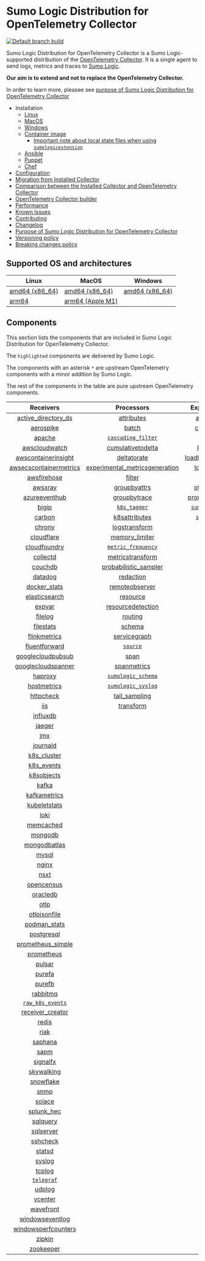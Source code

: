 # Sumo Logic Distribution for OpenTelemetry Collector

[![Default branch build](https://github.com/SumoLogic/sumologic-otel-collector/actions/workflows/dev_builds.yml/badge.svg)](https://github.com/SumoLogic/sumologic-otel-collector/actions/workflows/dev_builds.yml)

Sumo Logic Distribution for OpenTelemetry Collector is a Sumo Logic-supported distribution of the [OpenTelemetry Collector][otc_link].
It is a single agent to send logs, metrics and traces to [Sumo Logic][sumologic].

**Our aim is to extend and not to replace the OpenTelemetry Collector.**

In order to learn more, pleasee see [purpose of Sumo Logic Distribution for OpenTelemetry Collector][purpose]

[otc_link]: https://github.com/open-telemetry/opentelemetry-collector
[sumologic]: https://www.sumologic.com

- Installation
  - [Linux][linux_installation]
  - [MacOS][macos_installation]
  - [Windows][windows_installation]
  - [Container image](/docs/installation.md#container-image)
    - [Important note about local state files when using `sumologicextension`](/docs/installation.md#important-note-about-local-state-files-when-using-sumologicextension)
  - [Ansible](/docs/installation.md#ansible)
  - [Puppet](/docs/installation.md#puppet)
  - [Chef](/docs/installation.md#chef)
- [Configuration](docs/configuration.md)
- [Migration from Installed Collector](docs/migration.md)
- [Comparison between the Installed Collector and OpenTelemetry Collector](docs/comparison.md)
- [OpenTelemetry Collector builder](./otelcolbuilder/README.md)
- [Performance]
- [Known Issues][known issues]
- [Contributing](./CONTRIBUTING.md)
- [Changelog](./CHANGELOG.md)
- [Purpose of Sumo Logic Distribution for OpenTelemetry Collector][purpose]
- [Versioning policy][versioning]
- [Breaking changes policy][breaking]

[linux_installation]: https://help.sumologic.com/docs/send-data/opentelemetry-collector/install-collector-linux/
[macos_installation]: https://help.sumologic.com/docs/send-data/opentelemetry-collector/install-collector-macos/
[windows_installation]: https://help.sumologic.com/docs/send-data/opentelemetry-collector/install-collector-windows/
[performance]: https://help.sumologic.com/docs/send-data/opentelemetry-collector/#performance
[known issues]: https://help.sumologic.com/docs/send-data/opentelemetry-collector/troubleshooting-faq/#known-issues
[purpose]: https://help.sumologic.com/docs/send-data/opentelemetry-collector/sumo-logic-opentelemetry-vs-opentelemetry-upstream-relationship/
[versioning]: https://help.sumologic.com/docs/send-data/opentelemetry-collector/sumo-logic-opentelemetry-vs-opentelemetry-upstream-relationship/#versioning-policy
[breaking]: https://help.sumologic.com/docs/send-data/opentelemetry-collector/sumo-logic-opentelemetry-vs-opentelemetry-upstream-relationship/#versioning-policy

## Supported OS and architectures

| Linux                         | MacOS                         | Windows                     |
|-------------------------------|-------------------------------|-----------------------------|
| [amd64 (x86_64)][linux_amd64] | [amd64 (x86_64)][mac_amd64]   | [amd64 (x86_64)][win_amd64] |
| [arm64][linux_arm64]          | [arm64 (Apple M1)][mac_arm64] |                             |

[linux_amd64]: ./docs/installation.md#linux-on-amd64-x86-64
[linux_arm64]: ./docs/installation.md#linux-on-arm64
[mac_amd64]: ./docs/installation.md#macos-on-amd64-x86-64
[mac_arm64]: ./docs/installation.md#macos-on-arm64-apple-m1-x86-64
[win_amd64]: ./docs/installation.md#windows

## Components

This section lists the components that are included in Sumo Logic Distribution for OpenTelemetry Collector.

The `highlighted` components are delivered by Sumo Logic.

The components with an asterisk `*` are upstream OpenTelemetry components with a minor addition by Sumo Logic.

The rest of the components in the table are pure upstream OpenTelemetry components.

|                        Receivers                         |                          Processors                          |               Exporters                |                  Extensions                  |              Connectors               |
|:--------------------------------------------------------:|:------------------------------------------------------------:|:--------------------------------------:|:--------------------------------------------:|:-------------------------------------:|
|     [active_directory_ds][activedirectorydsreceiver]     |              [attributes][attributesprocessor]               |         [awss3][awss3exporter]         |       [asapclient][asapauthextension]        |      [forward][forwardconnector]      |
|              [aerospike][aerospikereceiver]              |                   [batch][batchprocessor]                    |        [carbon][carbonexporter]        |             [awsproxy][awsproxy]             |        [count][countconnector]        |
|                 [apache][apachereceiver]                 |        [`cascading_filter`][cascadingfilterprocessor]        |          [file][fileexporter]          |       [basicauth][basicauthextension]        | [servicegraph][servicegraphconnector] |
|          [awscloudwatch][awscloudwatchreceiver]          |       [cumulativetodelta][cumulativetodeltaprocessor]        |         [kafka][kafkaexporter]         | [bearertokenauth][bearertokenauthextension]  |  [spanmetrics][spanmetricsconnector]  |
|    [awscontainerinsight][awscontainerinsightreceiver]    |             [deltatorate][deltatorateprocessor]              | [loadbalancing][loadbalancingexporter] |           [db_storage][dbstorage]            |                                       |
| [awsecscontainermetrics][awsecscontainermetricsreceiver] | [experimental_metricsgeneration][metricsgenerationprocessor] |       [logging][loggingexporter]       |      [docker_observer][dockerobserver]       |                                       |
|            [awsfirehose][awsfirehosereceiver]            |                  [filter][filterprocessor]                   |          [otlp][otlpexporter]          |         [ecs_observer][ecsobserver]          |                                       |
|                [awsxray][awsxrayreceiver]                |            [groupbyattrs][groupbyattrsprocessor]             |      [otlphttp][otlphttpexporter]      |     [ecs_task_observer][ecstaskobserver]     |                                       |
|          [azureeventhub][azureeventhubreceiver]          |            [groupbytrace][groupbytraceprocessor]             |    [prometheus][prometheusexporter]    |         [file_storage][filestorage]          |                                       |
|                  [bigip][bigipreceiver]                  |                 [`k8s_tagger`][k8sprocessor]                 |    [`sumologic`][sumologicexporter]    |   [headerssetter][headerssetterextension]    |                                       |
|                 [carbon][carbonreceiver]                 |           [k8sattributes][k8sattributesprocessor]            |       [`syslog`][syslogexporter]       |     [health_check][healthcheckextension]     |                                       |
|                 [chrony][chronyreceiver]                 |           [logstransform][logstransformprocessor]            |                                        |        [host_observer][hostobserver]         |                                       |
|             [cloudflare][cloudflarereceiver]             |           [memory_limiter][memorylimiterprocessor]           |                                        |       [http_forwarder][httpforwarder]        |                                       |
|           [cloudfoundry][cloudfoundryreceiver]           |        [`metric_frequency`][metricfrequencyprocessor]        |                                        | [jaegerremotesampling][jaegerremotesampling] |                                       |
|               [collectd][collectdreceiver]               |        [metricstransform][metricstransformprocessor]         |                                        |         [k8s_observer][k8sobserver]          |                                       |
|                [couchdb][couchdbreceiver]                |    [probabilistic_sampler][probabilisticsamplerprocessor]    |                                        |      [memory_ballast][ballastextension]      |                                       |
|                [datadog][datadogreceiver]                |               [redaction][redactionprocessor]                |                                        |  [oauth2client][oauth2clientauthextension]   |                                       |
|           [docker_stats][dockerstatsreceiver]            |          [remoteobserver][remoteobserverprocessor]           |                                        |          [oidc][oidcauthextension]           |                                       |
|          [elasticsearch][elasticsearchreceiver]          |                [resource][resourceprocessor]                 |                                        |           [pprof][pprofextension]            |                                       |
|                 [expvar][expvarreceiver]                 |       [resourcedetection][resourcedetectionprocessor]        |                                        |       [sigv4auth][sigv4authextension]        |                                       |
|                [filelog][filelogreceiver]                |                 [routing][routingprocessor]                  |                                        |      [`sumologic`][sumologicextension]       |                                       |
|              [filestats][filestatsreceiver]              |                  [schema][schemaprocessor]                   |                                        |          [zpages][zpagesextension]           |                                       |
|           [flinkmetrics][flinkmetricsreceiver]           |            [servicegraph][servicegraphprocessor]             |                                        |                                              |                                       |
|          [fluentforward][fluentforwardreceiver]          |                 [`source`][sourceprocessor]                  |                                        |                                              |                                       |
|      [googlecloudpubsub][googlecloudpubsubreceiver]      |                    [span][spanprocessor]                     |                                        |                                              |                                       |
|     [googlecloudspanner][googlecloudspannerreceiver]     |             [spanmetrics][spanmetricsprocessor]              |                                        |                                              |                                       |
|                [haproxy][haproxyreceiver]                |        [`sumologic_schema`][sumologicschemaprocessor]        |                                        |                                              |                                       |
|            [hostmetrics][hostmetricsreceiver]            |        [`sumologic_syslog`][sumologicsyslogprocessor]        |                                        |                                              |                                       |
|              [httpcheck][httpcheckreceiver]              |            [tail_sampling][tailsamplingprocessor]            |                                        |                                              |                                       |
|                    [iis][iisreceiver]                    |               [transform][transformprocessor]                |                                        |                                              |                                       |
|               [influxdb][influxdbreceiver]               |                                                              |                                        |                                              |                                       |
|                 [jaeger][jaegerreceiver]                 |                                                              |                                        |                                              |                                       |
|                    [jmx][jmxreceiver]                    |                                                              |                                        |                                              |                                       |
|               [journald][journaldreceiver]               |                                                              |                                        |                                              |                                       |
|            [k8s_cluster][k8sclusterreceiver]             |                                                              |                                        |                                              |                                       |
|             [k8s_events][k8seventsreceiver]              |                                                              |                                        |                                              |                                       |
|             [k8sobjects][k8sobjectsreceiver]             |                                                              |                                        |                                              |                                       |
|                  [kafka][kafkareceiver]                  |                                                              |                                        |                                              |                                       |
|           [kafkametrics][kafkametricsreceiver]           |                                                              |                                        |                                              |                                       |
|           [kubeletstats][kubeletstatsreceiver]           |                                                              |                                        |                                              |                                       |
|                   [loki][lokireceiver]                   |                                                              |                                        |                                              |                                       |
|              [memcached][memcachedreceiver]              |                                                              |                                        |                                              |                                       |
|                [mongodb][mongodbreceiver]                |                                                              |                                        |                                              |                                       |
|           [mongodbatlas][mongodbatlasreceiver]           |                                                              |                                        |                                              |                                       |
|                  [mysql][mysqlreceiver]                  |                                                              |                                        |                                              |                                       |
|                  [nginx][nginxreceiver]                  |                                                              |                                        |                                              |                                       |
|                   [nsxt][nsxtreceiver]                   |                                                              |                                        |                                              |                                       |
|             [opencensus][opencensusreceiver]             |                                                              |                                        |                                              |                                       |
|               [oracledb][oracledbreceiver]               |                                                              |                                        |                                              |                                       |
|                   [otlp][otlpreceiver]                   |                                                              |                                        |                                              |                                       |
|           [otlpjsonfile][otlpjsonfilereceiver]           |                                                              |                                        |                                              |                                       |
|              [podman_stats][podmanreceiver]              |                                                              |                                        |                                              |                                       |
|             [postgresql][postgresqlreceiver]             |                                                              |                                        |                                              |                                       |
|      [prometheus_simple][simpleprometheusreceiver]       |                                                              |                                        |                                              |                                       |
|             [prometheus][prometheusreceiver]             |                                                              |                                        |                                              |                                       |
|                 [pulsar][pulsarreceiver]                 |                                                              |                                        |                                              |                                       |
|                 [purefa][purefareceiver]                 |                                                              |                                        |                                              |                                       |
|                 [purefb][purefbreceiver]                 |                                                              |                                        |                                              |                                       |
|               [rabbitmq][rabbitmqreceiver]               |                                                              |                                        |                                              |                                       |
|         [`raw_k8s_events`][rawk8seventsreceiver]         |                                                              |                                        |                                              |                                       |
|           [receiver_creator][receivercreator]            |                                                              |                                        |                                              |                                       |
|                  [redis][redisreceiver]                  |                                                              |                                        |                                              |                                       |
|                   [riak][riakreceiver]                   |                                                              |                                        |                                              |                                       |
|                [saphana][saphanareceiver]                |                                                              |                                        |                                              |                                       |
|                   [sapm][sapmreceiver]                   |                                                              |                                        |                                              |                                       |
|               [signalfx][signalfxreceiver]               |                                                              |                                        |                                              |                                       |
|             [skywalking][skywalkingreceiver]             |                                                              |                                        |                                              |                                       |
|              [snowflake][snowflakereceiver]              |                                                              |                                        |                                              |                                       |
|                   [snmp][snmpreceiver]                   |                                                              |                                        |                                              |                                       |
|                 [solace][solacereceiver]                 |                                                              |                                        |                                              |                                       |
|             [splunk_hec][splunkhecreceiver]              |                                                              |                                        |                                              |                                       |
|               [sqlquery][sqlqueryreceiver]               |                                                              |                                        |                                              |                                       |
|              [sqlserver][sqlserverreceiver]              |                                                              |                                        |                                              |                                       |
|               [sshcheck][sshcheckreceiver]               |                                                              |                                        |                                              |                                       |
|                 [statsd][statsdreceiver]                 |                                                              |                                        |                                              |                                       |
|                 [syslog][syslogreceiver]                 |                                                              |                                        |                                              |                                       |
|                 [tcplog][tcplogreceiver]                 |                                                              |                                        |                                              |                                       |
|              [`telegraf`][telegrafreceiver]              |                                                              |                                        |                                              |                                       |
|                 [udplog][udplogreceiver]                 |                                                              |                                        |                                              |                                       |
|                [vcenter][vcenterreceiver]                |                                                              |                                        |                                              |                                       |
|              [wavefront][wavefrontreceiver]              |                                                              |                                        |                                              |                                       |
|        [windowseventlog][windowseventlogreceiver]        |                                                              |                                        |                                              |                                       |
|    [windowsperfcounters][windowsperfcountersreceiver]    |                                                              |                                        |                                              |                                       |
|                 [zipkin][zipkinreceiver]                 |                                                              |                                        |                                              |                                       |
|              [zookeeper][zookeeperreceiver]              |                                                              |                                        |                                              |                                       |

[activedirectorydsreceiver]: https://github.com/open-telemetry/opentelemetry-collector-contrib/tree/v0.82.0/receiver/activedirectorydsreceiver
[aerospikereceiver]: https://github.com/open-telemetry/opentelemetry-collector-contrib/tree/v0.82.0/receiver/aerospikereceiver
[apachereceiver]: https://github.com/open-telemetry/opentelemetry-collector-contrib/tree/v0.82.0/receiver/apachereceiver
[awscloudwatchreceiver]: https://github.com/open-telemetry/opentelemetry-collector-contrib/tree/v0.82.0/receiver/awscloudwatchreceiver
[awscontainerinsightreceiver]: https://github.com/open-telemetry/opentelemetry-collector-contrib/tree/v0.82.0/receiver/awscontainerinsightreceiver
[awsecscontainermetricsreceiver]: https://github.com/open-telemetry/opentelemetry-collector-contrib/tree/v0.82.0/receiver/awsecscontainermetricsreceiver
[awsfirehosereceiver]: https://github.com/open-telemetry/opentelemetry-collector-contrib/tree/v0.82.0/receiver/awsfirehosereceiver
[awsxrayreceiver]: https://github.com/open-telemetry/opentelemetry-collector-contrib/tree/v0.82.0/receiver/awsxrayreceiver
[azureeventhubreceiver]: https://github.com/open-telemetry/opentelemetry-collector-contrib/tree/v0.82.0/receiver/azureeventhubreceiver
[bigipreceiver]: https://github.com/open-telemetry/opentelemetry-collector-contrib/tree/v0.82.0/receiver/bigipreceiver
[carbonreceiver]: https://github.com/open-telemetry/opentelemetry-collector-contrib/tree/v0.82.0/receiver/carbonreceiver
[chronyreceiver]: https://github.com/open-telemetry/opentelemetry-collector-contrib/tree/v0.82.0/receiver/chronyreceiver
[cloudfoundryreceiver]: https://github.com/open-telemetry/opentelemetry-collector-contrib/tree/v0.82.0/receiver/cloudfoundryreceiver
[cloudflarereceiver]: https://github.com/open-telemetry/opentelemetry-collector-contrib/tree/v0.82.0/receiver/cloudflarereceiver
[collectdreceiver]: https://github.com/open-telemetry/opentelemetry-collector-contrib/tree/v0.82.0/receiver/collectdreceiver
[couchdbreceiver]: https://github.com/open-telemetry/opentelemetry-collector-contrib/tree/v0.82.0/receiver/couchdbreceiver
[datadogreceiver]: https://github.com/open-telemetry/opentelemetry-collector-contrib/tree/v0.82.0/receiver/datadogreceiver
[dockerstatsreceiver]: https://github.com/open-telemetry/opentelemetry-collector-contrib/tree/v0.82.0/receiver/dockerstatsreceiver
[elasticsearchreceiver]: https://github.com/open-telemetry/opentelemetry-collector-contrib/tree/v0.82.0/receiver/elasticsearchreceiver
[expvarreceiver]: https://github.com/open-telemetry/opentelemetry-collector-contrib/tree/v0.82.0/receiver/expvarreceiver
[filelogreceiver]: https://github.com/open-telemetry/opentelemetry-collector-contrib/tree/v0.82.0/receiver/filelogreceiver
[filestatsreceiver]: https://github.com/open-telemetry/opentelemetry-collector-contrib/tree/v0.82.0/receiver/filestatsreceiver
[flinkmetricsreceiver]: https://github.com/open-telemetry/opentelemetry-collector-contrib/tree/v0.82.0/receiver/flinkmetricsreceiver
[fluentforwardreceiver]: https://github.com/open-telemetry/opentelemetry-collector-contrib/tree/v0.82.0/receiver/fluentforwardreceiver
[googlecloudpubsubreceiver]: https://github.com/open-telemetry/opentelemetry-collector-contrib/tree/v0.82.0/receiver/googlecloudpubsubreceiver
[googlecloudspannerreceiver]: https://github.com/open-telemetry/opentelemetry-collector-contrib/tree/v0.82.0/receiver/googlecloudspannerreceiver
[haproxyreceiver]: https://github.com/open-telemetry/opentelemetry-collector-contrib/tree/v0.82.0/receiver/haproxyreceiver
[hostmetricsreceiver]: https://github.com/open-telemetry/opentelemetry-collector-contrib/tree/v0.82.0/receiver/hostmetricsreceiver
[httpcheckreceiver]: https://github.com/open-telemetry/opentelemetry-collector-contrib/tree/v0.82.0/receiver/httpcheckreceiver
[iisreceiver]: https://github.com/open-telemetry/opentelemetry-collector-contrib/tree/v0.82.0/receiver/iisreceiver
[influxdbreceiver]: https://github.com/open-telemetry/opentelemetry-collector-contrib/tree/v0.82.0/receiver/influxdbreceiver
[jaegerreceiver]: https://github.com/open-telemetry/opentelemetry-collector-contrib/tree/v0.82.0/receiver/jaegerreceiver
[jmxreceiver]: https://github.com/open-telemetry/opentelemetry-collector-contrib/tree/v0.82.0/receiver/jmxreceiver
[journaldreceiver]: https://github.com/open-telemetry/opentelemetry-collector-contrib/tree/v0.82.0/receiver/journaldreceiver
[k8sclusterreceiver]: https://github.com/open-telemetry/opentelemetry-collector-contrib/tree/v0.82.0/receiver/k8sclusterreceiver
[k8seventsreceiver]: https://github.com/open-telemetry/opentelemetry-collector-contrib/tree/v0.82.0/receiver/k8seventsreceiver
[k8sobjectsreceiver]: https://github.com/open-telemetry/opentelemetry-collector-contrib/tree/v0.82.0/receiver/k8sobjectsreceiver
[kafkareceiver]: https://github.com/open-telemetry/opentelemetry-collector-contrib/tree/v0.82.0/receiver/kafkareceiver
[kafkametricsreceiver]: https://github.com/open-telemetry/opentelemetry-collector-contrib/tree/v0.82.0/receiver/kafkametricsreceiver
[kubeletstatsreceiver]: https://github.com/open-telemetry/opentelemetry-collector-contrib/tree/v0.82.0/receiver/kubeletstatsreceiver
[lokireceiver]: https://github.com/open-telemetry/opentelemetry-collector-contrib/tree/v0.82.0/receiver/lokireceiver
[memcachedreceiver]: https://github.com/open-telemetry/opentelemetry-collector-contrib/tree/v0.82.0/receiver/memcachedreceiver
[mongodbreceiver]: https://github.com/open-telemetry/opentelemetry-collector-contrib/tree/v0.82.0/receiver/mongodbreceiver
[mongodbatlasreceiver]: https://github.com/open-telemetry/opentelemetry-collector-contrib/tree/v0.82.0/receiver/mongodbatlasreceiver
[mysqlreceiver]: https://github.com/open-telemetry/opentelemetry-collector-contrib/tree/v0.82.0/receiver/mysqlreceiver
[nginxreceiver]: https://github.com/open-telemetry/opentelemetry-collector-contrib/tree/v0.82.0/receiver/nginxreceiver
[nsxtreceiver]: https://github.com/open-telemetry/opentelemetry-collector-contrib/tree/v0.82.0/receiver/nsxtreceiver
[opencensusreceiver]: https://github.com/open-telemetry/opentelemetry-collector-contrib/tree/v0.82.0/receiver/opencensusreceiver
[oracledbreceiver]: https://github.com/open-telemetry/opentelemetry-collector-contrib/tree/v0.82.0/receiver/oracledbreceiver
[otlpreceiver]: https://github.com/open-telemetry/opentelemetry-collector/tree/v0.82.0/receiver/otlpreceiver
[otlpjsonfilereceiver]: https://github.com/open-telemetry/opentelemetry-collector-contrib/tree/v0.82.0/receiver/otlpjsonfilereceiver
[podmanreceiver]: https://github.com/open-telemetry/opentelemetry-collector-contrib/tree/v0.82.0/receiver/podmanreceiver
[postgresqlreceiver]: https://github.com/open-telemetry/opentelemetry-collector-contrib/tree/v0.82.0/receiver/postgresqlreceiver
[simpleprometheusreceiver]: https://github.com/open-telemetry/opentelemetry-collector-contrib/tree/v0.82.0/receiver/simpleprometheusreceiver
[prometheusreceiver]: https://github.com/open-telemetry/opentelemetry-collector-contrib/tree/v0.82.0/receiver/prometheusreceiver
[pulsarreceiver]: https://github.com/open-telemetry/opentelemetry-collector-contrib/tree/v0.82.0/receiver/pulsarreceiver
[purefareceiver]: https://github.com/open-telemetry/opentelemetry-collector-contrib/tree/v0.82.0/receiver/purefareceiver
[purefbreceiver]: https://github.com/open-telemetry/opentelemetry-collector-contrib/tree/v0.82.0/receiver/purefbreceiver
[rabbitmqreceiver]: https://github.com/open-telemetry/opentelemetry-collector-contrib/tree/v0.82.0/receiver/rabbitmqreceiver
[rawk8seventsreceiver]: ./pkg/receiver/rawk8seventsreceiver
[receivercreator]: https://github.com/open-telemetry/opentelemetry-collector-contrib/tree/v0.82.0/receiver/receivercreator
[redisreceiver]: https://github.com/open-telemetry/opentelemetry-collector-contrib/tree/v0.82.0/receiver/redisreceiver
[riakreceiver]: https://github.com/open-telemetry/opentelemetry-collector-contrib/tree/v0.82.0/receiver/riakreceiver
[saphanareceiver]: https://github.com/open-telemetry/opentelemetry-collector-contrib/tree/v0.82.0/receiver/saphanareceiver
[sapmreceiver]: https://github.com/open-telemetry/opentelemetry-collector-contrib/tree/v0.82.0/receiver/sapmreceiver
[signalfxreceiver]: https://github.com/open-telemetry/opentelemetry-collector-contrib/tree/v0.82.0/receiver/signalfxreceiver
[skywalkingreceiver]: https://github.com/open-telemetry/opentelemetry-collector-contrib/tree/v0.82.0/receiver/skywalkingreceiver
[snmpreceiver]: https://github.com/open-telemetry/opentelemetry-collector-contrib/tree/v0.82.0/receiver/snmpreceiver
[snowflakereceiver]: https://github.com/open-telemetry/opentelemetry-collector-contrib/tree/v0.82.0/receiver/snowflakereceiver
[solacereceiver]: https://github.com/open-telemetry/opentelemetry-collector-contrib/tree/v0.82.0/receiver/solacereceiver
[splunkhecreceiver]: https://github.com/open-telemetry/opentelemetry-collector-contrib/tree/v0.82.0/receiver/splunkhecreceiver
[sqlqueryreceiver]: https://github.com/dmolenda-sumo/opentelemetry-collector-contrib/tree/sqlquery-receiver-add-logs-v0.78.0/receiver/sqlqueryreceiver
[sqlserverreceiver]: https://github.com/open-telemetry/opentelemetry-collector-contrib/tree/v0.82.0/receiver/sqlserverreceiver
[sshcheckreceiver]: https://github.com/open-telemetry/opentelemetry-collector-contrib/tree/v0.82.0/receiver/sshcheckreceiver
[statsdreceiver]: https://github.com/open-telemetry/opentelemetry-collector-contrib/tree/v0.82.0/receiver/statsdreceiver
[syslogreceiver]: https://github.com/open-telemetry/opentelemetry-collector-contrib/tree/v0.82.0/receiver/syslogreceiver
[tcplogreceiver]: https://github.com/open-telemetry/opentelemetry-collector-contrib/tree/v0.82.0/receiver/tcplogreceiver
[telegrafreceiver]: ./pkg/receiver/telegrafreceiver
[udplogreceiver]: https://github.com/open-telemetry/opentelemetry-collector-contrib/tree/v0.82.0/receiver/udplogreceiver
[vcenterreceiver]: https://github.com/open-telemetry/opentelemetry-collector-contrib/tree/v0.82.0/receiver/vcenterreceiver
[wavefrontreceiver]: https://github.com/open-telemetry/opentelemetry-collector-contrib/tree/v0.82.0/receiver/wavefrontreceiver
[windowseventlogreceiver]: https://github.com/open-telemetry/opentelemetry-collector-contrib/tree/v0.82.0/receiver/windowseventlogreceiver
[windowsperfcountersreceiver]: https://github.com/open-telemetry/opentelemetry-collector-contrib/tree/v0.82.0/receiver/windowsperfcountersreceiver
[zipkinreceiver]: https://github.com/open-telemetry/opentelemetry-collector-contrib/tree/v0.82.0/receiver/zipkinreceiver
[zookeeperreceiver]: https://github.com/open-telemetry/opentelemetry-collector-contrib/tree/v0.82.0/receiver/zookeeperreceiver

[attributesprocessor]: https://github.com/open-telemetry/opentelemetry-collector-contrib/tree/v0.82.0/processor/attributesprocessor
[batchprocessor]: https://github.com/open-telemetry/opentelemetry-collector/tree/v0.82.0/processor/batchprocessor
[cascadingfilterprocessor]: ./pkg/processor/cascadingfilterprocessor
[cumulativetodeltaprocessor]: https://github.com/open-telemetry/opentelemetry-collector-contrib/tree/v0.82.0/processor/cumulativetodeltaprocessor
[deltatorateprocessor]: https://github.com/open-telemetry/opentelemetry-collector-contrib/tree/v0.82.0/processor/deltatorateprocessor
[metricsgenerationprocessor]: https://github.com/open-telemetry/opentelemetry-collector-contrib/tree/v0.82.0/processor/metricsgenerationprocessor
[filterprocessor]: https://github.com/open-telemetry/opentelemetry-collector-contrib/tree/v0.82.0/processor/filterprocessor
[groupbyattrsprocessor]: https://github.com/open-telemetry/opentelemetry-collector-contrib/tree/v0.82.0/processor/groupbyattrsprocessor
[groupbytraceprocessor]: https://github.com/open-telemetry/opentelemetry-collector-contrib/tree/v0.82.0/processor/groupbytraceprocessor
[k8sprocessor]: ./pkg/processor/k8sprocessor
[k8sattributesprocessor]: https://github.com/open-telemetry/opentelemetry-collector-contrib/tree/v0.82.0/processor/k8sattributesprocessor
[logstransformprocessor]: https://github.com/open-telemetry/opentelemetry-collector-contrib/tree/v0.82.0/processor/logstransformprocessor
[memorylimiterprocessor]: https://github.com/open-telemetry/opentelemetry-collector/tree/v0.82.0/processor/memorylimiterprocessor
[metricfrequencyprocessor]: ./pkg/processor/metricfrequencyprocessor
[metricstransformprocessor]: https://github.com/open-telemetry/opentelemetry-collector-contrib/tree/v0.82.0/processor/metricstransformprocessor
[probabilisticsamplerprocessor]: https://github.com/open-telemetry/opentelemetry-collector-contrib/tree/v0.82.0/processor/probabilisticsamplerprocessor
[redactionprocessor]: https://github.com/open-telemetry/opentelemetry-collector-contrib/tree/v0.82.0/processor/redactionprocessor
[remoteobserverprocessor]: https://github.com/open-telemetry/opentelemetry-collector-contrib/tree/v0.82.0/processor/resourceprocessor
[resourceprocessor]: https://github.com/open-telemetry/opentelemetry-collector-contrib/tree/v0.82.0/processor/remoteobserverprocessor
[resourcedetectionprocessor]: https://github.com/open-telemetry/opentelemetry-collector-contrib/tree/v0.82.0/processor/resourcedetectionprocessor
[routingprocessor]: https://github.com/open-telemetry/opentelemetry-collector-contrib/tree/v0.82.0/processor/routingprocessor
[schemaprocessor]: https://github.com/open-telemetry/opentelemetry-collector-contrib/tree/v0.82.0/processor/schemaprocessor
[servicegraphprocessor]: https://github.com/open-telemetry/opentelemetry-collector-contrib/tree/v0.82.0/processor/servicegraphprocessor
[sourceprocessor]: ./pkg/processor/sourceprocessor
[spanprocessor]: https://github.com/open-telemetry/opentelemetry-collector-contrib/tree/v0.82.0/processor/spanprocessor
[spanmetricsprocessor]: https://github.com/open-telemetry/opentelemetry-collector-contrib/tree/v0.82.0/processor/spanmetricsprocessor
[sumologicschemaprocessor]: ./pkg/processor/sumologicschemaprocessor
[sumologicsyslogprocessor]: ./pkg/processor/sumologicsyslogprocessor
[tailsamplingprocessor]: https://github.com/open-telemetry/opentelemetry-collector-contrib/tree/v0.82.0/processor/tailsamplingprocessor
[transformprocessor]: https://github.com/open-telemetry/opentelemetry-collector-contrib/tree/v0.82.0/processor/transformprocessor

[awss3exporter]: https://github.com/open-telemetry/opentelemetry-collector-contrib/tree/v0.82.0/exporter/awss3exporter
[carbonexporter]: https://github.com/open-telemetry/opentelemetry-collector-contrib/tree/v0.82.0/exporter/carbonexporter
[fileexporter]: https://github.com/open-telemetry/opentelemetry-collector-contrib/tree/v0.82.0/exporter/fileexporter
[kafkaexporter]: https://github.com/open-telemetry/opentelemetry-collector-contrib/tree/v0.82.0/exporter/kafkaexporter
[loadbalancingexporter]: https://github.com/open-telemetry/opentelemetry-collector-contrib/tree/v0.82.0/exporter/loadbalancingexporter
[loggingexporter]: https://github.com/open-telemetry/opentelemetry-collector/tree/v0.82.0/exporter/loggingexporter
[otlpexporter]: https://github.com/open-telemetry/opentelemetry-collector/tree/v0.82.0/exporter/otlpexporter
[otlphttpexporter]: https://github.com/open-telemetry/opentelemetry-collector/tree/v0.82.0/exporter/otlphttpexporter
[prometheusexporter]: https://github.com/open-telemetry/opentelemetry-collector-contrib/tree/v0.82.0/exporter/prometheusexporter
[sumologicexporter]: ./pkg/exporter/sumologicexporter
[syslogexporter]: ./pkg/exporter/syslogexporter

[asapauthextension]: https://github.com/open-telemetry/opentelemetry-collector-contrib/tree/v0.82.0/extension/asapauthextension
[awsproxy]: https://github.com/open-telemetry/opentelemetry-collector-contrib/tree/v0.82.0/extension/awsproxy
[basicauthextension]: https://github.com/open-telemetry/opentelemetry-collector-contrib/tree/v0.82.0/extension/basicauthextension
[bearertokenauthextension]: https://github.com/open-telemetry/opentelemetry-collector-contrib/tree/v0.82.0/extension/bearertokenauthextension
[dbstorage]: https://github.com/open-telemetry/opentelemetry-collector-contrib/tree/v0.82.0/extension/storage/dbstorage
[dockerobserver]: https://github.com/open-telemetry/opentelemetry-collector-contrib/tree/v0.82.0/extension/observer/dockerobserver
[ecsobserver]: https://github.com/open-telemetry/opentelemetry-collector-contrib/tree/v0.82.0/extension/observer/ecsobserver
[ecstaskobserver]: https://github.com/open-telemetry/opentelemetry-collector-contrib/tree/v0.82.0/extension/observer/ecstaskobserver
[filestorage]: https://github.com/open-telemetry/opentelemetry-collector-contrib/tree/v0.82.0/extension/storage/filestorage
[headerssetterextension]: https://github.com/open-telemetry/opentelemetry-collector-contrib/tree/v0.82.0/extension/headerssetterextension
[healthcheckextension]: https://github.com/open-telemetry/opentelemetry-collector-contrib/tree/v0.82.0/extension/healthcheckextension
[hostobserver]: https://github.com/open-telemetry/opentelemetry-collector-contrib/tree/v0.82.0/extension/observer/hostobserver
[httpforwarder]: https://github.com/open-telemetry/opentelemetry-collector-contrib/tree/v0.82.0/extension/httpforwarder
[jaegerremotesampling]: https://github.com/open-telemetry/opentelemetry-collector-contrib/tree/v0.82.0/extension/jaegerremotesampling
[k8sobserver]: https://github.com/open-telemetry/opentelemetry-collector-contrib/tree/v0.82.0/extension/observer/k8sobserver
[ballastextension]: https://github.com/open-telemetry/opentelemetry-collector/tree/v0.82.0/extension/ballastextension
[oauth2clientauthextension]: https://github.com/open-telemetry/opentelemetry-collector-contrib/tree/v0.82.0/extension/oauth2clientauthextension
[oidcauthextension]: https://github.com/open-telemetry/opentelemetry-collector-contrib/tree/v0.82.0/extension/oidcauthextension
[pprofextension]: https://github.com/open-telemetry/opentelemetry-collector-contrib/tree/v0.82.0/extension/pprofextension
[sigv4authextension]: https://github.com/open-telemetry/opentelemetry-collector-contrib/tree/v0.82.0/extension/sigv4authextension
[sumologicextension]: ./pkg/extension/sumologicextension
[zpagesextension]: https://github.com/open-telemetry/opentelemetry-collector/tree/v0.82.0/extension/zpagesextension

[forwardconnector]: https://github.com/open-telemetry/opentelemetry-collector/tree/v0.82.0/connector/forwardconnector
[countconnector]: https://github.com/open-telemetry/opentelemetry-collector-contrib/tree/v0.82.0/connector/countconnector
[servicegraphconnector]: https://github.com/open-telemetry/opentelemetry-collector-contrib/tree/v0.82.0/connector/servicegraphconnector
[spanmetricsconnector]: https://github.com/open-telemetry/opentelemetry-collector-contrib/tree/v0.82.0/connector/spanmetricsconnector
